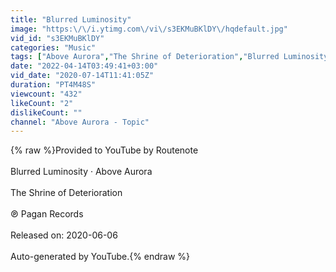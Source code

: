 ```yaml
---
title: "Blurred Luminosity"
image: "https:\/\/i.ytimg.com\/vi\/s3EKMuBKlDY\/hqdefault.jpg"
vid_id: "s3EKMuBKlDY"
categories: "Music"
tags: ["Above Aurora","The Shrine of Deterioration","Blurred Luminosity"]
date: "2022-04-14T03:49:41+03:00"
vid_date: "2020-07-14T11:41:05Z"
duration: "PT4M48S"
viewcount: "432"
likeCount: "2"
dislikeCount: ""
channel: "Above Aurora - Topic"
---
```

{% raw %}Provided to YouTube by Routenote<br /><br />Blurred Luminosity · Above Aurora<br /><br />The Shrine of Deterioration<br /><br />℗ Pagan Records<br /><br />Released on: 2020-06-06<br /><br />Auto-generated by YouTube.{% endraw %}
